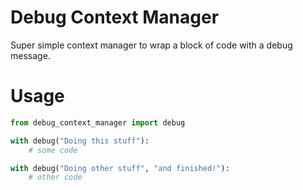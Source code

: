 # Debug Context Manager

Super simple context manager to wrap a block of code with a debug message.

# Usage

```python
from debug_context_manager import debug

with debug("Doing this stuff"):
    # some code

with debug("Doing other stuff", "and finished!"):
    # other code
```
